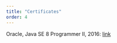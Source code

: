 ```yaml
---
title: "Certificates"
order: 4
---
```


Oracle, Java SE 8 Programmer II, 2016: [link](https://www.youracclaim.com/badges/e729c951-ad94-469b-9d53-6df58d6a8f32/public_url)



